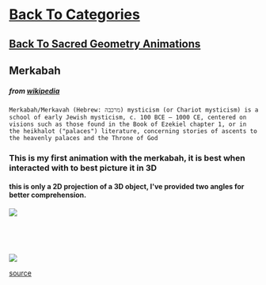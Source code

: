 # [Back To Categories](https://github.com/GabrielQZ/Animations/tree/master#readme)
## [Back To Sacred Geometry Animations](https://github.com/GabrielQZ/Animations/tree/master/GIFs/Sacred-Geometry#readme)

## Merkabah

##### from [wikipedia](https://en.wikipedia.org/wiki/Merkabah_mysticism)

    Merkabah/Merkavah (Hebrew: מרכבה‎) mysticism (or Chariot mysticism) is a school of early Jewish mysticism, c. 100 BCE – 1000 CE, centered on visions such as those found in the Book of Ezekiel chapter 1, or in the heikhalot ("palaces") literature, concerning stories of ascents to the heavenly palaces and the Throne of God

### This is my first animation with the merkabah, it is best when interacted with to best picture it in 3D
#### this is only a 2D projection of a 3D object, I've provided two angles for better comprehension.
![](merkabah1.gif)

<p>&nbsp<p><p>&nbsp<p>

![](merkabah2.gif)

[source](https://github.com/GabrielQZ/Animations/tree/master/Aug2020/misc/merkabah.js)

<p>&nbsp<p><p>&nbsp<p>

